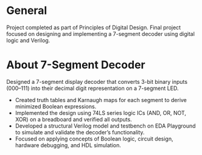 # General
Project completed as part of Principles of Digital Design. Final project focused on designing and implementing a 7-segment decoder using digital logic and Verilog.

# About 7-Segment Decoder
Designed a 7-segment display decoder that converts 3-bit binary inputs (000–111) into their decimal digit representation on a 7-segment LED.
  - Created truth tables and Karnaugh maps for each segment to derive minimized Boolean expressions.
  - Implemented the design using 74LS series logic ICs (AND, OR, NOT, XOR) on a breadboard and verified all outputs.
  - Developed a structural Verilog model and testbench on EDA Playground to simulate and validate the decoder’s functionality.
  - Focused on applying concepts of Boolean logic, circuit design, hardware debugging, and HDL simulation.
